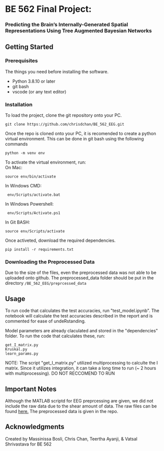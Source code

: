# BE 562 Final Project: 
### Predicting the Brain’s Internally-Generated Spatial Representations Using Tree Augmented Bayesian Networks

## Getting Started

### Prerequisites

The things you need before installing the software.

* Python 3.8.10 or later
* git bash
* vscode (or any text editor)

### Installation

To load the project, clone the git repository onto your PC.

```
git clone https://github.com/chrisdchan/BE_562_EEG.git
```

Once the repo is cloned onto your PC, it is recomended to create a python virtual environment. This can be done in git bash using the following commands

```
python -m venv env
```

To activate the virtual environment, run:  
On Mac:
```
source env/bin/activate
```
In Windows CMD:
```
 env/Scripts/activate.bat
```
In Windows Powershell:
```
 env/Scripts/Activate.ps1
```
In Git BASH:
```
source env/Scripts/activate
```

Once activeted, download the required dependencies.

```
pip install -r requirements.txt
```

### Downloading the Preprocessed Data

Due to the size of the files, even the preprocessed data was not able to be uploaded onto github. The preprocessed_data folder should 
be put in the directory `/BE_562_EEG/preprcessed_data` 

## Usage

To run code that calculates the test accuracies, run "test_model.ipynb". The notebook will calculate the test accuracies described in the report and is commented for ease of undeRstanding.  

Model parameters are already claculated and stored in the "dependencies" folder. To run the code that calculates these, run:
```
get_I_matrix.py
Kruskal.py
learn_params.py
```
NOTE: The script "get_I_matrix.py" utilized multiprocessing to calculte the I matrix. Since it utilizes integration, it can take a long time to run (~ 2 hours with multiprocessing). DO NOT RECCOMEND TO RUN

## Important Notes

Although the MATLAB scriptd for EEG preprcessing are given, we did not include the raw data due to the shear amount of data. The raw files can be found [here.](https://figshare.com/articles/dataset/tracking_task_dataset/13933058/1) The preprocessed data is given in the repo.


## Acknowledgments

Created by Massinissa Bosli, Chris Chan, Teertha Ayanji, & Vatsal Shrivastava for BE 562
